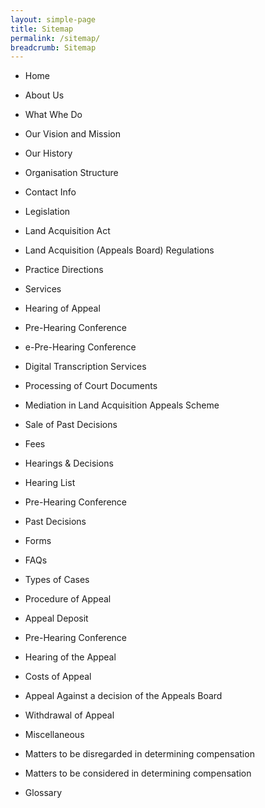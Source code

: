 ```yaml
---
layout: simple-page
title: Sitemap
permalink: /sitemap/
breadcrumb: Sitemap
---
```


* Home

* About Us
 * What Whe Do
 * Our Vision and Mission
 * Our History
 * Organisation Structure
 * Contact Info

* Legislation
 * Land Acquisition Act
 * Land Acquisition (Appeals Board) Regulations
 * Practice Directions
 
* Services
 * Hearing of Appeal
 * Pre-Hearing Conference
 * e-Pre-Hearing Conference
 * Digital Transcription Services
 * Processing of Court Documents
 * Mediation in Land Acquisition Appeals Scheme
 * Sale of Past Decisions
 * Fees
 
* Hearings & Decisions
 * Hearing List
 * Pre-Hearing Conference
 * Past Decisions

* Forms

* FAQs
 * Types of Cases
 * Procedure of Appeal
 * Appeal Deposit
 * Pre-Hearing Conference
 * Hearing of the Appeal
 * Costs of Appeal
 * Appeal Against a decision of the Appeals Board
 * Withdrawal of Appeal
 * Miscellaneous
 * Matters to be disregarded in determining compensation
 * Matters to be considered in determining compensation

* Glossary
